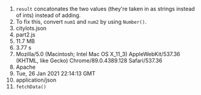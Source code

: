 1. ```result``` concatonates the two values (they're taken in as strings instead of ints) instead of adding. 
2. To fix this, convert ```num1``` and ```num2``` by using ```Number()```.
3. citylots.json
4. part2.js
5. 11.7 MB
6. 3.77 s
7. Mozilla/5.0 (Macintosh; Intel Mac OS X_11_3) AppleWebKit/537.36 (KHTML, like Gecko) Chrome/89.0.4389.128 Safari/537.36
8. Apache
9. Tue, 26 Jan 2021 22:14:13 GMT
10. application/json
11. ```fetchData()```
